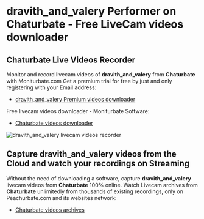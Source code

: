 # dravith_and_valery Performer on Chaturbate - Free LiveCam videos downloader

## Chaturbate Live Videos Recorder

Monitor and record livecam videos of **dravith_and_valery** from **Chaturbate** with Moniturbate.com
Get a premium trial for free by just and only registering with your Email address:
* [dravith_and_valery Premium videos downloader](https://moniturbate.com/request-demo-licence-key.html)

Free livecam videos downloader - Moniturbate Software:
* [Chaturbate videos downloader](https://moniturbate.com/moniturbate-download-software.html)

![dravith_and_valery livecam videos recorder](https://peachurnet.com/templates/moniturbate-software.png)


## Capture dravith_and_valery videos from the Cloud and watch your recordings on Streaming

Without the need of downloading a software, capture **dravith_and_valery** livecam videos from **Chaturbate** 100% online.
Watch Livecam archives from **Chaturbate** unlimitedly from thousands of existing recordings, only on Peachurbate.com and its websites network:
* [Chaturbate videos archives](https://peachurnet.com/)